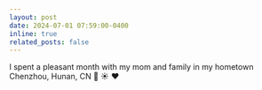 ```yaml
---
layout: post
date: 2024-07-01 07:59:00-0400
inline: true
related_posts: false
---
```


I spent a pleasant month with my mom and family in my hometown Chenzhou, Hunan, CN :deciduous_tree: :sunny: :heart:
